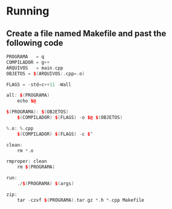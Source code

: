 # Running 

## Create a file named Makefile and past the following code

``` cpp
PROGRAMA   = q
COMPILADOR = g++
ARQUIVOS   = main.cpp
OBJETOS = $(ARQUIVOS:.cpp=.o)

FLAGS = -std=c++11 -Wall

all: $(PROGRAMA)
	echo $@

$(PROGRAMA): $(OBJETOS)
	$(COMPILADOR) $(FLAGS) -o $@ $(OBJETOS)

%.o: %.cpp
	$(COMPILADOR) $(FLAGS) -c $^

clean:
	rm *.o

rmproper: clean
	rm $(PROGRAMA)

run:
	./$(PROGRAMA) $(args)

zip:
	tar -czvf $(PROGRAMA).tar.gz *.h *.cpp Makefile
```
